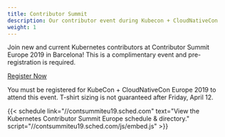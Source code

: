 ```yaml
---
title: Contributor Summit
description: Our contributor event during Kubecon + CloudNativeCon
weight: 1
---
```


Join new and current Kubernetes contributors at Contributor Summit Europe 2019 in Barcelona!
This is a complimentary event and pre-registration is required.

[Register Now](https://events.linuxfoundation.org/events/contributor-summit-europe-2019/register/)

You must be registered for KubeCon + CloudNativeCon Europe 2019 to attend this event.
T-shirt sizing is not guaranteed after Friday, April 12.

{{< schedule link="//contsummiteu19.sched.com" text="View the Kubernetes Contributor Summit Europe schedule & directory." script="//contsummiteu19.sched.com/js/embed.js" >}}

